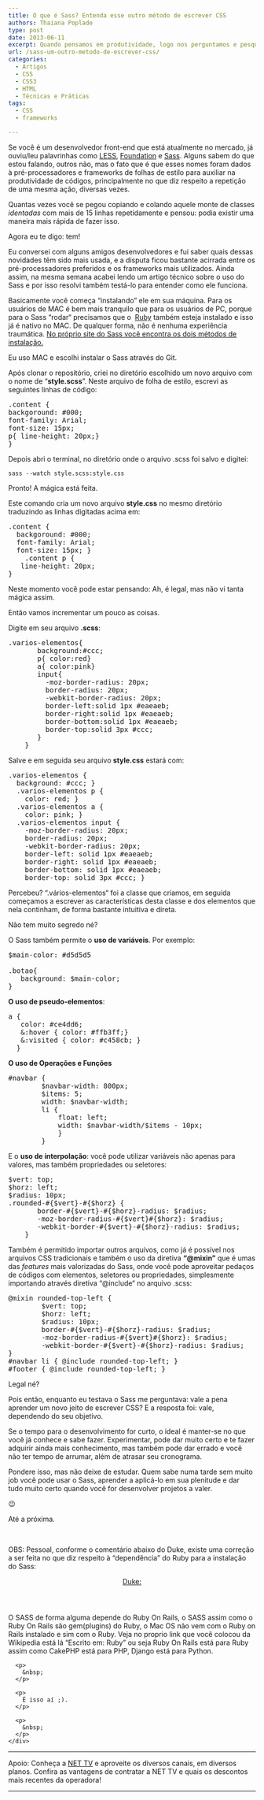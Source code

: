 ```yaml
---
title: O que é Sass? Entenda esse outro método de escrever CSS
authors: Thaiana Poplade
type: post
date: 2013-06-11
excerpt: Quando pensamos em produtividade, logo nos perguntamos e pesquisamos como aumentá-la sem grandes impactos. Então, os pré-processadores e frameworks para CSS vem suprir essa necessidade. Com vocês, um pouco de Sass.
url: /sass-um-outro-metodo-de-escrever-css/
categories:
  - Artigos
  - CSS
  - CSS3
  - HTML
  - Técnicas e Práticas
tags:
  - CSS
  - frameworks

---
```

Se você é um desenvolvedor front-end que está atualmente no mercado, já ouviu/leu palavrinhas como <a href="https://lesscss.org/" target="_blank">LESS</a>, <a href="https://foundation.zurb.com/" target="_blank">Foundation</a> e <a href="https://sass-lang.com" target="_blank">Sass</a>. Alguns sabem do que estou falando, outros não, mas o fato que é que esses nomes foram dados à pré-processadores e frameworks de folhas de estilo para auxiliar na produtividade de códigos, principalmente no que diz respeito a repetição de uma mesma ação, diversas vezes.

Quantas vezes você se pegou copiando e colando aquele monte de classes _identadas_ com mais de 15 linhas repetidamente e pensou: podia existir uma maneira mais rápida de fazer isso.

Agora eu te digo: tem!

Eu conversei com alguns amigos desenvolvedores e fui saber quais dessas novidades têm sido mais usada, e a disputa ficou bastante acirrada entre os pré-processadores preferidos e os frameworks mais utilizados. Ainda assim, na mesma semana acabei lendo um artigo técnico sobre o uso do Sass e por isso resolvi também testá-lo para entender como ele funciona.

Basicamente você começa “instalando” ele em sua máquina. Para os usuários de MAC é bem mais tranquilo que para os usuários de PC, porque para o Sass “rodar“ precisamos que o  <a href="https://pt.wikipedia.org/wiki/Ruby_%28linguagem_de_programa%C3%A7%C3%A3o%29" target="_blank">Ruby</a> também esteja instalado e isso já é nativo no MAC. De qualquer forma, não é nenhuma experiência traumática. <a href="https://sass-lang.com/download.html" target="_blank">No próprio site do Sass você encontra os dois métodos de instalação.</a>

Eu uso MAC e escolhi instalar o Sass através do Git.

Após clonar o repositório, criei no diretório escolhido um novo arquivo com o nome de “**style.scss**”. Neste arquivo de folha de estilo, escrevi as seguintes linhas de código:

<pre>.content {
backgoround: #000;
font-family: Arial;
font-size: 15px;
p{ line-height: 20px;}
}</pre>

Depois abri o terminal, no diretório onde o arquivo .scss foi salvo e digitei:
  
`sass --watch style.scss:style.css`

Pronto! A mágica está feita.

Este comando cria um novo arquivo **style.css** no mesmo diretório traduzindo as linhas digitadas acima em:

<pre>.content {
  backgoround: #000;
  font-family: Arial;
  font-size: 15px; }
    .content p {
   line-height: 20px;
}</pre>

Neste momento você pode estar pensando: Ah, é legal, mas não vi tanta mágica assim.

Então vamos incrementar um pouco as coisas.

Digite em seu arquivo **.scss**:

<pre>.varios-elementos{
       background:#ccc;
       p{ color:red}
       a{ color:pink}
       input{
         -moz-border-radius: 20px;
         border-radius: 20px;
         -webkit-border-radius: 20px;
         border-left:solid 1px #eaeaeb;
         border-right:solid 1px #eaeaeb;
         border-bottom:solid 1px #eaeaeb; 
         border-top:solid 3px #ccc;
       }
    }</pre>

Salve e em seguida seu arquivo **style.css** estará com:

<pre>.varios-elementos {
  background: #ccc; }
  .varios-elementos p {
    color: red; }
  .varios-elementos a {
    color: pink; }
  .varios-elementos input {
    -moz-border-radius: 20px;
    border-radius: 20px;
    -webkit-border-radius: 20px;
    border-left: solid 1px #eaeaeb;
    border-right: solid 1px #eaeaeb;
    border-bottom: solid 1px #eaeaeb;
    border-top: solid 3px #ccc; }</pre>

Percebeu? “.vários-elementos“ foi a classe que criamos, em seguida começamos a escrever as características desta classe e dos elementos que nela continham, de forma bastante intuitiva e direta.

Não tem muito segredo né?

O Sass também permite o **uso de variáveis**. Por exemplo:

<pre>$main-color: #d5d5d5

.botao{
   background: $main-color;
}</pre>

**O uso de pseudo-elementos**:

<pre>a {
   color: #ce4dd6;
   &:hover { color: #ffb3ff;}
   &:visited { color: #c458cb; }
  }</pre>

**O uso de Operações e Funções**

<pre>#navbar {
        $navbar-width: 800px;
        $items: 5;
        width: $navbar-width;
        li {
            float: left;
            width: $navbar-width/$items - 10px;
            }
        }</pre>

E o **uso de interpolação**: você pode utilizar variáveis não apenas para valores, mas também propriedades ou seletores:

<pre>$vert: top;
$horz: left;
$radius: 10px;
.rounded-#{$vert}-#{$horz} {
       border-#{$vert}-#{$horz}-radius: $radius;
       -moz-border-radius-#{$vert}#{$horz}: $radius;
       -webkit-border-#{$vert}-#{$horz}-radius: $radius;
    }</pre>

Também é permitido importar outros arquivos, como já é possível nos arquivos CSS tradicionais e também o uso da diretiva **“@mixin”** que é umas das _features_ mais valorizadas do Sass, onde você pode aproveitar pedaços de códigos com elementos, seletores ou propriedades, simplesmente importando através diretiva “@include“ no arquivo .scss:

<pre>@mixin rounded-top-left {
        $vert: top;
        $horz: left;
        $radius: 10px;
        border-#{$vert}-#{$horz}-radius: $radius;
        -moz-border-radius-#{$vert}#{$horz}: $radius;
        -webkit-border-#{$vert}-#{$horz}-radius: $radius;
}
#navbar li { @include rounded-top-left; }
#footer { @include rounded-top-left; }</pre>

Legal né?

Pois então, enquanto eu testava o Sass me perguntava: vale a pena aprender um novo jeito de escrever CSS? E a resposta foi: vale, dependendo do seu objetivo.

Se o tempo para o desenvolvimento for curto, o ideal é manter-se no que você já conhece e sabe fazer. Experimentar, pode dar muito certo e te fazer adquirir ainda mais conhecimento, mas também pode dar errado e você não ter tempo de arrumar, além de atrasar seu cronograma.

Pondere isso, mas não deixe de estudar. Quem sabe numa tarde sem muito job você pode usar o Sass, aprender a aplicá-lo em sua plenitude e dar tudo muito certo quando você for desenvolver projetos a valer.

😉

Até a próxima.

&nbsp;

OBS: Pessoal, conforme o comentário abaixo do Duke, existe uma correção a ser feita no que diz respeito à &#8220;dependência&#8221; do Ruby para a instalação do Sass:<header>

[Duke:][1]</header> 

<div>
  <div>
    <div>
      <p>
        O SASS de forma alguma depende do Ruby On Rails, o SASS assim como o Ruby On Rails são gem(plugins) do Ruby, o Mac OS não vem com o Ruby on Rails instalado e sim com o Ruby. Veja no proprio link que você colocou da Wikipedia está lá &#8220;Escrito em: Ruby&#8221; ou seja Ruby On Rails está para Ruby assim como CakePHP está para PHP, Django está para Python.
      </p>
      
      <p>
        &nbsp;
      </p>
      
      <p>
        É isso aí ;).
      </p>
      
      <p>
        &nbsp;
      </p>
    </div>
  </div>
</div>

---

Apoio: Conheça a [NET TV](https://www.telefonenet.com.br/net/net-tv/) e aproveite os diversos canais, em diversos planos. Confira as vantagens de contratar a NET TV e quais os descontos mais recentes da operadora!

---


 [1]: https://tableless.com.br/sass-um-outro-metodo-de-escrever-css/#

